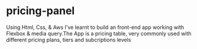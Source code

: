 # pricing-panel
Using Html, Css, & Aws I've learnt to build an front-end app working with Flexbox & media query.The App is a pricing table, very commonly used with different pricing plans, tiers and subcriptions levels
